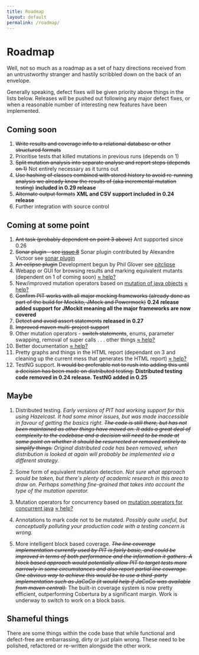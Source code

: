 ```yaml
---
title: Roadmap
layout: default
permalink: /roadmap/
---
```


# Roadmap

Well, not so much as a roadmap as a set of hazy directions received from an untrustworthy
stranger and hastily scribbled down on the back of an envelope.

Generally speaking, defect fixes will be given priority above things in the lists below. Releases will be pushed out following any major defect fixes, or
when a reasonable number of interesting new features have been implemented.

## Coming soon

1. <del>Write results and coverage info to a relational database or other structured formats</del>
2. Prioritise tests that killed mutations in previous runs (depends on 1)
3. <del>Split mutation analysis into separate analyse and report steps (depends on 1)</del> Not entirely necessary as it turns out
4. <del>Use hashing of classes combined with stored history to avoid re-running analysis we already know the results of (aka incremental mutation testing)</del> **included in 0.29 release**
5. <del>Alternate output formats</del> **XML and CSV support included in 0.24 release**
6. Further integration with source control

## Coming at some point

1. <del>Ant task (probably dependent on point 3 above)</del> Ant supported since 0.26 
2. <del>Sonar plugin - see <a href="http://code.google.com/p/pitestrunner/issues/detail?id=8">issue 8</a></del> Sonar plugin contributed by Alexandre Victoor see [sonar plugin](https://github.com/VinodAnandan/sonar-pitest)
3. <del>An eclipse plugin</del> Development begun by Phil Glover see [pitclipse](https://github.com/philglover/pitclipse)
4. Webapp or GUI for browsing results and marking equivalent mutants (dependent on 1 of coming soon) [&asymp; help?](/how_to_help/)
5. New/improved mutation operators based on [mutation of java objects](http://www.cs.colostate.edu/~bieman/Pubs/AlexanderBiemanGhoshJiISSRE02.pdf) [&asymp; help?](/how_to_help/)
6. <del>Confirm PIT works with all major mocking frameworks (already done as part of the build for Mockito, JMock and Powermock)</del> **0.24 release added support for JMockit meaning all the major frameworks are now covered**
7. <del>Detect and avoid assert statements</del> **released in 0.27**
8. <del>Improved maven multi-project support</del>
9. Other mutation operators - <del>switch statements</del>, enums, parameter swapping, removal of super calls . . . other things [&asymp; help?](/how_to_help/)
10. Better documentation [&asymp; help?](/how_to_help/)
11. Pretty graphs and things in the HTML report (dependant on 3 and cleaning up the current mess that generates the HTML report) [&asymp; help?](/how_to_help/)
12. TestNG support. <del>It would be preferable not to rush into adding this until a decision has been made on distributed testing.</del> **Distributed testing code removed in 0.24 release. TestNG added in 0.25**

## Maybe

1. Distributed testing. *Early versions of PIT had working support for this using Hazelcast. It had some minor issues, but was made inaccessible in favour of getting the basics
right. <del>The code is still there, but has not been maintained as other things have moved on. It adds a great deal of complexity to the codebase and a decision
will need to be made at some point on whether it should be resurrected or removed entirely to simplify things.</del> Original distributed code has been removed, when distribution is looked at again will probably be implemented via a different strategy.*

2. Some form of equivalent mutation detection. *Not sure what approach would be taken, but there's plenty of academic research in this area to draw on. Perhaps something fine-grained
that takes into account the type of the mutation operator.*

3. Mutation operators for concurrency based on [mutation operators for concurrent java](http://www.cs.queensu.ca/~cordy/Papers/BCD_ConcOps_Mutation06.pdf) [&asymp; help?](/how_to_help/)

4. Annotations to mark code not to be mutated. *Possibly quite useful, but conceptually polluting your production code with a testing concern is wrong.*

5. More intelligent block based coverage. <del>*The line coverage implementation currently used by PIT is fairly basic, and could be improved in terms of both performance and the information it gathers. A block based approach would potentially allow PIT to target tests more
narrowly in some circumstances and also report partial line coverage. One obvious way to achieve this would be to use
a third-party implementation such as JaCoCo (it would help if JaCoCo was available from maven central).*</del> The built-in coverage system is now pretty efficient, outperforming Cobertura by a significant margin. Work is underway to switch to work on a block basis.

## Shameful things

There are some things within the code base that while functional and defect-free are embarrassing, dirty or just plain wrong. These need to be polished, refactored or re-written alongside the other work.
